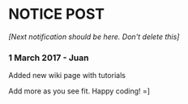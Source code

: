 **NOTICE POST**
==============


*[Next notification should be here. Don't delete this]*

### 1 March 2017 - Juan
Added new wiki page with tutorials

Add more as you see fit.
Happy coding! =]
